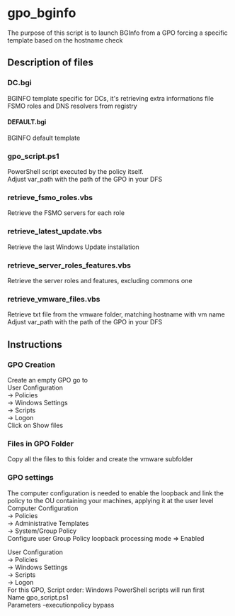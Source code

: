 # gpo_bginfo #
The purpose of this script is to launch BGInfo from a GPO forcing a specific template based on the hostname check
## Description of files ##
### DC.bgi ###
BGINFO template specific for DCs, it's retrieving extra informations file FSMO roles and DNS resolvers from registry
#### DEFAULT.bgi ####
BGINFO default template
### gpo_script.ps1 ###
PowerShell script executed by the policy itself.  
Adjust var_path with the path of the GPO in your DFS
### retrieve_fsmo_roles.vbs ###
Retrieve the FSMO servers for each role
### retrieve_latest_update.vbs ###
Retrieve the last Windows Update installation
### retrieve_server_roles_features.vbs ###
Retrieve the server roles and features, excluding commons one
### retrieve_vmware_files.vbs ###
Retrieve txt file from the vmware folder, matching hostname with vm name
Adjust var_path with the path of the GPO in your DFS
## Instructions ##
### GPO Creation ###
Create an empty GPO go to  
User Configuration  
-> Policies  
-> Windows Settings  
-> Scripts  
-> Logon  
Click on Show files  
### Files in GPO Folder ###
Copy all the files to this folder and create the vmware subfolder  
### GPO settings ###
The computer configuration is needed to enable the loopback and link the policy to the OU containing your machines, applying it at the user level  
Computer Configuration  
-> Policies  
-> Administrative Templates  
-> System/Group Policy  
Configure user Group Policy loopback processing mode => Enabled  
  
User Configuration  
-> Policies  
-> Windows Settings  
-> Scripts  
-> Logon  
For this GPO, Script order: Windows PowerShell scripts will run first  
Name        gpo_script.ps1  
Parameters  -executionpolicy bypass  
